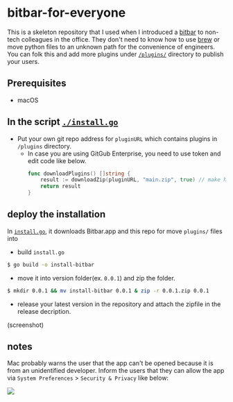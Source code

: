 # bitbar-for-everyone

This is a skeleton repository that I used when I introduced a [bitbar](https://github.com/matryer/bitbar) to non-tech colleagues in the office. They don't need to know how to use [brew](https://brew.sh/) or move python files to an unknown path for the convenience of engineers. You can folk this and add more plugins under [`/plugins/`](./plugins) directory to publish your users. 

## Prerequisites
- macOS

## In the script [`./install.go`](./install.go)

- Put your own git repo address for `pluginURL` which contains plugins in `/plugins` directory.
  - In case you are using GitGub Enterprise, you need to use token and edit code like below. 
    ```go
    func downloadPlugins() []string {
	    result := downloadZip(pluginURL, "main.zip", true) // make here true
        return result
    }
    ```

## deploy the installation 

In [`install.go`](./install.go), it downloads Bitbar.app and this repo for move `plugins/` files into 

- build `install.go`

```sh
$ go build -o install-bitbar
```

- move it into version folder(ex. `0.0.1`) and zip the folder.

```sh
$ mkdir 0.0.1 && mv install-bitbar 0.0.1 & zip -r 0.0.1.zip 0.0.1
``` 

- release your latest version in the repository and attach the zipfile in the release decription.

(screenshot)

## notes 

Mac probably warns the user that the app can't be opened because it is from an unidentified developer. Inform the users that they can allow the app via `System Preferences` > `Security & Privacy` like below: 

![](https://user-images.githubusercontent.com/2231510/109412315-8b38dd80-79ea-11eb-9d91-8d30733d2e2d.png)
